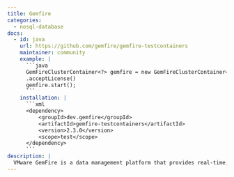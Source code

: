 ```yaml
---
title: Gemfire
categories:
  - nosql-database
docs:
  - id: java
    url: https://github.com/gemfire/gemfire-testcontainers
    maintainer: community
    example: |
      ```java
      GemFireClusterContainer<?> gemfire = new GemFireClusterContainer<>()
      .acceptLicense()
      gemfire.start();
      ```
    installation: |
      ```xml
      <dependency>
          <groupId>dev.gemfire</groupId>
          <artifactId>gemfire-testcontainers</artifactId>
          <version>2.3.0</version>
          <scope>test</scope>
      </dependency>
      ```
description: |
  VMware GemFire is a data management platform that provides real-time, consistent access to data-intensive applications throughout widely distributed cloud architectures.
---
```

